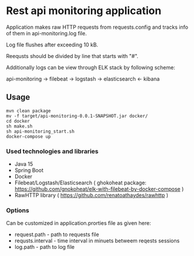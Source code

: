 # Rest api monitoring application

Application makes raw HTTP requests from requests.config and tracks info of them 
in api-monitoring.log file.

Log file flushes after exceeding 10 kB.

Reequsts should be divided by line that starts with "#".

Additionally logs can be view through ELK stack by following scheme:

api-monitoring -> filebeat -> logstash -> elasticsearch <- kibana

## Usage

```
mvn clean package
mv -f target/api-monitoring-0.0.1-SNAPSHOT.jar docker/
cd docker
sh make.sh
sh api-monitoring_start.sh
docker-compose up

```

### Used technologies and libraries

- Java 15
- Spring Boot
- Docker
- Filebeat/Logstash/Elasticsearch  ( ghokoheat package: https://github.com/gnokoheat/elk-with-filebeat-by-docker-compose )
- RawHTTP library ( https://github.com/renatoathaydes/rawhttp )

### Options

Can be customized in application.prorties file as given here:
  - request.path - path to requests file
  - requsts.interval - time interval in minuets betweem reqests sessions
  - log.path - path to log file
